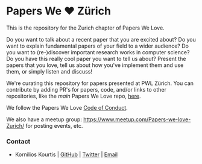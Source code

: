 # Papers We ❤️ Zürich

This is the repository for the Zurich chapter of Papers We Love.

Do you want to talk about a recent paper that you are excited about? Do you
want to explain fundamental papers of your field to a wider audience?  Do you
want to (re-)discover important research works in computer science? Do you have
this really cool paper you want to tell us about?  Present the papers that you
love, tell us about how you've implement them and use them, or simply listen
and discuss!

We're curating this repository for papers presented at PWL Zürich. You can
contribute by adding PR's for papers, code, and/or links to other repositories,
like the _main_ Papers We Love repo,
[here](https://github.com/papers-we-love/papers-we-love).

We follow the Papers We Love [Code of Conduct](code-of-conduct.md).

We also have a meetup group: https://www.meetup.com/Papers-we-love-Zurich/ for
posting events, etc.

### Contact

- Kornilios Kourtis | [GitHub](https://github.com/kkourt) | [Twitter](https://twitter.com/kkourt) | [Email](mailto:me@kkourt.io)
